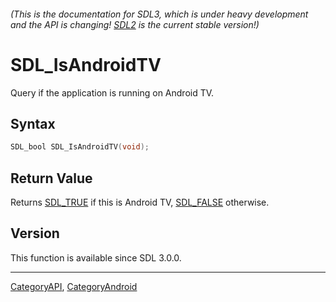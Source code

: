###### (This is the documentation for SDL3, which is under heavy development and the API is changing! [SDL2](https://wiki.libsdl.org/SDL2/) is the current stable version!)
# SDL_IsAndroidTV

Query if the application is running on Android TV.

## Syntax

```c
SDL_bool SDL_IsAndroidTV(void);

```

## Return Value

Returns [SDL_TRUE](SDL_TRUE.md) if this is Android TV, [SDL_FALSE](SDL_FALSE.md)
otherwise.

## Version

This function is available since SDL 3.0.0.

----
[CategoryAPI](CategoryAPI.md), [CategoryAndroid](CategoryAndroid.md)
